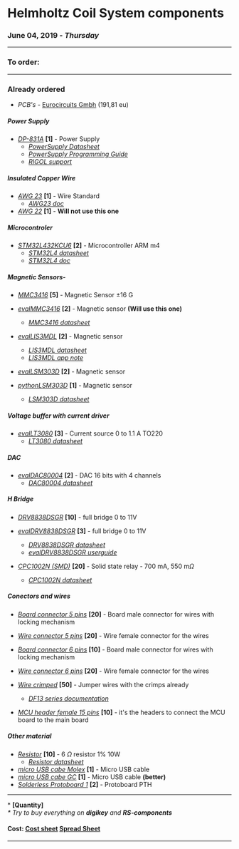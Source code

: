 # Helmholtz Coil System components
### June 04, 2019 - *Thursday*

---

### To order:

---
  
[Eurocircuits Gmbh]:https://www.eurocircuits.com/
### Already ordered

-   *PCB's* - [Eurocircuits Gmbh] (191,81 eu)
  
##### Power Supply
-   *[DP-831A]* **[1]** - Power Supply
    -   *[PowerSupply Datasheet]*
    -   *[PowerSupply Programming Guide]*
    -   *[RIGOL support]*
##### Insulated Copper Wire
-   *[AWG 23]* **[1]** - Wire Standard
    -   *[AWG23 doc]*
-   *[AWG 22]* **[1]** - **Will not use this one**

##### Microcontroler
-   *[STM32L432KCU6]* **[2]** - Microcontroller ARM m4
    -   *[STM32L4 datasheet]*
    -   *[STM32L4 doc]*

##### Magnetic Sensors-   
-   *[MMC3416]* **[5]** - Magnetic Sensor $\pm$16 G
-   *[evalMMC3416]* **[2]** - Magnetic sensor **(Will use this one)**
    -   *[MMC3416 datasheet]*

-   *[evalLIS3MDL]* **[2]** - Magnetic sensor
    -   *[LIS3MDL datasheet]*
    -   *[LIS3MDL app note]*
-   *[evalLSM303D]* **[2]** - Magnetic sensor
-   *[pythonLSM303D]* **[1]** - Magnetic sensor
    -   *[LSM303D datasheet]*
  
##### Voltage buffer with current driver
-   *[evalLT3080]* **[3]** - Current source 0 to 1.1 A TO220
    -   *[LT3080 datasheet]*

##### DAC
-   *[evalDAC80004]* **[2]** - DAC 16 bits with 4 channels
    -   *[DAC80004 datasheet]*

##### H Bridge   
-   *[DRV8838DSGR]* **[10]** - full bridge 0 to 11V
-   *[evalDRV8838DSGR]* **[3]** - full bridge 0 to 11V
    -   *[DRV8838DSGR datasheet]*
    -   *[evalDRV8838DSGR userguide]*

-   *[CPC1002N (SMD)]* **[20]** - Solid state relay - 700 mA, 550 m$\Omega$
    -   *[CPC1002N datasheet]*
       
##### Conectors and wires
-   *[Board connector 5 pins]* **[20]** - Board male connector for wires with locking mechanism
-   *[Wire connector 5 pins]* **[20]** - Wire female connector for the wires
   
-   *[Board connector 6 pins]* **[10]** - Board male connector for wires with locking mechanism
-   *[Wire connector 6 pins]* **[20]** - Wire female connector for the wires

-   *[Wire crimped]* **[50]** - Jumper wires with the crimps already
    -   *[DF13 series documentation]*
-   *[MCU header female 15 pins]* **[10]** - it's the headers to connect the MCU board to the main board

##### Other material
-   *[Resistor]* **[10]** - 6 $\Omega$ resistor 1% 10W
    -   *[Resistor datasheet]*
-   *[micro USB cabe Molex]* **[1]** - Micro USB cable
-   *[micro USB cabe GC]* **[1]** - Micro USB cable **(better)**
-   *[Solderless Protoboard 1]* **[2]** - Protoboard PTH

---

\* **[Quantity]**\
*\* Try to buy everything on **digikey** and **RS-components***

#### Cost: [Cost sheet] [Spread Sheet]

[//]: # "The spread sheet with the price of the components"

[Cost sheet]:https://docs.google.com/spreadsheets/d/e/2PACX-1vSVM6QR7Y6jpUYMwQONXMkUKiQGX6Jbu_LxLJTqZ6yYjJDrseRLFnzkUWpOB_rNdTE3dueEOECVWo1s/pubhtml

[Spread Sheet]:https://docs.google.com/spreadsheets/d/1DiSX0aW9OVdkjEtcynpfPJJRaizZsO2k0Ym7HD6ob9c/edit#gid=0


[//]: # "Magnetic Sensor"

[BM1422AGMV-ZE2]:https://www.digikey.at/product-detail/en/rohm-semiconductor/BM1422AGMV-ZE2/BM1422AGMV-ZE2CT-ND/8620091


[MMC3416 datasheet]:http://www.memsic.com/userfiles/files/Datasheets/Magnetic-Sensors-Datasheets/MMC3416xPJ_Rev_C_2013_10_30.pdf

[evalMMC3416]:https://www.digikey.at/product-detail/en/memsic-inc/MMC34160PJ-B/1267-1044-ND/5658592?cur=EUR&lang=en

[MMC3416]:https://www.digikey.at/product-detail/en/memsic-inc/MMC34160PJ/1267-1062-1-ND/5658606

[//]: # "H bridge - SolidState Relays"

[PVDZ172NPbF (PTH)]:https://www.digikey.at/products/en?keywords=PVDZ172NPbF
[PVDZ172NSPbF (SMD)]:https://www.digikey.at/products/en?keywords=PVDZ172NSPbF
[PVDZ172NPbF datasheet]:https://www.infineon.com/dgdl/pvdz172.pdf?fileId=5546d462533600a401535683ba592934

[CPC1002N (SMD)]:https://www.digikey.at/product-detail/en/ixys-integrated-circuits-division/CPC1002NTR/CLA230CT-ND/1212841
[CPC1002N datasheet]:http://www.ixysic.com/home/pdfs.nsf/www/CPC1002N.pdf/$file/CPC1002N.pdf

[Relay TX-S]:https://www.digikey.at/products/en?keywords=255-3945-5-ND
[TX-S datasheet]:https://www.panasonic-electric-works.com/pew/eu/downloads/ds_61022_en_txs.pdf

[//]: # "H bridge - DRV8838DSGR"

[Digikey Search]:https://www.digikey.at/products/en/integrated-circuits-ics/pmic-full-half-bridge-drivers/746?k=full+h+bridge&k=&pkeyword=full+h+bridge&sv=0&pv1989=0&pv1872=2&pv1872=3&pv1872=4&pv772=543&sf=1&FV=ffe002ea&quantity=&ColumnSort=0&page=1&pageSize=25

[DRV8838DSGR datasheet]:http://www.ti.com/lit/ds/symlink/drv8838.pdf

[evalDRV8838DSGR userguide]:http://www.ti.com/lit/ug/slvua43/slvua43.pdf

[evalDRV8838DSGR]:https://www.digikey.at/products/en/development-boards-kits-programmers/evaluation-and-demonstration-boards-and-kits/787?k=DRV8838

[DRV8838DSGR]:https://www.digikey.at/product-detail/en/texas-instruments/DRV8838DSGR/296-40081-1-ND/5177958


[//]: # "Conectors and wires - Hirose Electric Co Ltd (Seems to be a really good company)"

[Board connector 5 pins]:https://www.digikey.at/product-detail/en/hirose-electric-co-ltd/DF13C-5P-1.25V-50/H3435-ND/530732

[Wire connector 5 pins]:https://www.digikey.at/product-detail/en/hirose-electric-co-ltd/DF13-5S-1.25C/H2182-ND/241752

[Wire connector 6 pins]:https://www.digikey.at/product-detail/en/hirose-electric-co-ltd/DF13-6S-1.25C/H2183-ND/241753

[Board connector 6 pins]:https://www.digikey.at/product-detail/en/hirose-electric-co-ltd/DF13B-6P-1.25V-51/H125996CT-ND/9489658

[Wire crimped]:https://www.digikey.at/products/en/cable-assemblies/jumper-wires-pre-crimped-leads/453?k=Hirose+Electric+Co+Ltd+DF13+wire&k=&pkeyword=Hirose+Electric+Co+Ltd+DF13+wire&sv=0&pv317=1&sf=0&FV=ffe001c5%2C780001%2C13406fe%2C1340700%2C134098f&quantity=&ColumnSort=0&page=1&stock=1&pageSize=25

[DF13 series documentation]:https://media.digikey.com/pdf/Data%20Sheets/Hirose%20PDFs/DF13_Rev2018.pdf


[//]: # "Power Supply and Insulated Copper Wires"

[DP-831A]:https://www.rigol.eu/products/dc-power-loads/dp800/

[PowerSupply Datasheet]:http://beyondmeasure.rigoltech.com/acton/attachment/1579/f-01c1/1/-/-/-/-/DP800%20Datasheet.pdf

[PowerSupply Programming Guide]:https://www.batronix.com/pdf/Rigol/ProgrammingGuide/DP800_ProgrammingGuide_EN.pdf

[RIGOL support]:http://int.rigol.com/Product/Model/46/51

[AWG 23]:https://at.rs-online.com/web/p/kupferdrahte/0357750/

[AWG23 doc]:https://docs-emea.rs-online.com/webdocs/157f/0900766b8157f396.pdf

[AWG 22]:https://at.rs-online.com/web/p/kupferdrahte/7790729/

[//]: # "The micro-controllers"

[STM32L432KCU6]:https://at.rs-online.com/web/p/products/1438574/?grossPrice=Y&cm_mmc=AT-PLA-DS3A-_-google-_-CSS_AT_DE_Halbleiter_Whoop-_-(AT:Whoop!)+Entwicklungskits+Prozessor+%26+Mikrocontroller-_-PRODUCT_GROUP&matchtype=&pla-300344841813&gclid=Cj0KCQiAtbnjBRDBARIsAO3zDl9tvOzd_QteO2xSP4sqNIqKobPY6synfCSenqFWTy26DS_MTh0n_o0aAs1FEALw_wcB&gclsrc=aw.ds

[MCU header female 15 pins]:https://www.digikey.at/product-detail/en/sullins-connector-solutions/PPPC151LFBN-RC/S7048-ND/810187

[STM32L4 datasheet]:https://www.st.com/resource/en/datasheet/stm32l432kc.pdf

[STM32L4 doc]:https://www.st.com/content/st_com/en/products/microcontrollers-microprocessors/stm32-32-bit-arm-cortex-mcus/stm32-ultra-low-power-mcus/stm32l4-series/stm32l4x2/stm32l432kc.html#design-scroll


[//]: # "Others"

[BluetoothModule]:https://www.banggood.com/de/HC-05-Wireless-Bluetooth-Serial-Transceiver-Module-Slave-And-Master-p-908621.html?gmcCountry=AT&currency=EUR&createTmp=1&utm_source=googleshopping&utm_medium=cpc_bgs&utm_content=xibei&utm_campaign=pla-at-ele-diy-pc&gclid=Cj0KCQiAtbnjBRDBARIsAO3zDl-b7ZuU5DxXRajhRKpf8Khox6KHiB1R3YNv15VnllpM98te19_KQiYaAqYgEALw_wcB&cur_warehouse=CN

[coolBluetoothModule]:https://at.rs-online.com/web/p/bluetooth-module/1368063/

[micro USB cabe Molex]:https://www.digikey.at/product-detail/en/molex/0687840003/WM17147-ND/1952432

[micro USB cabe GC]:https://www.digikey.at/product-detail/en/gc-electronics/45-1430-3/GC14303-ND/2529126

[Solderless Protoboard 1]:https://www.digikey.at/product-detail/en/mikroelektronika/MIKROE-1097/1471-1010-ND/4495375

[Solderless Protoboard 2]:https://www.digikey.at/product-detail/en/twin-industries/TW-E41-102B/438-1047-ND/643113






[//]: # "BackUp - Things that I will probably not use anymore, but can be usefull in the future"

[//]: # "Raw components for the PCB's"

[DAC80004]:https://www.digikey.at/product-detail/en/texas-instruments/DAC80004IPW/296-44598-5-ND/6126022

[LT3085]:https://www.digikey.at/product-detail/en/linear-technology-analog-devices/LT3085EMS8E-PBF/LT3085EMS8E-PBF-ND/1952899

[LT3080]:https://at.rs-online.com/web/p/ldo-spannungsregler/1646075/

[LIS3MDL]:https://www.digikey.at/product-detail/en/stmicroelectronics/LIS3MDLTR/497-13892-1-ND/4309737

[Resistor]:https://www.digikey.at/product-detail/en/vishay-dale/MRA-126R000FE12/MRA12-6.0-ND/953781

[//]: # "The evaluation boards"

[evalDAC80004]:https://www.digikey.at/product-detail/en/texas-instruments/DAC80004EVM/296-44555-ND/6128437

[evalLIS3MDL]:https://www.digikey.at/product-detail/en/stmicroelectronics/STEVAL-MKI137V1/497-14106-ND/4280206

[evalLT3080]:https://www.digikey.at/products/en?keywords=DC995A

[evalLSM303D]:https://www.digikey.at/product-detail/en/pimoroni-ltd/PIM376/1778-1237-ND/9607918

[pythonLSM303D]:https://www.digikey.at/product-detail/en/pimoroni-ltd/PIM027/1778-1027-ND/6928240


[//]: # "Würth elektronik (Not the best for connectors)"

[SMD male WTB connector 4]:https://www.digikey.at/product-detail/en/wurth-electronics-inc/653104124022/732-2725-1-ND/2508674

[SMD male WTB connector 5]:https://www.digikey.at/product-detail/en/wurth-electronics-inc/653105124022/732-2726-1-ND/2508675

[Female WTB connector 4]:https://www.digikey.at/product-detail/en/wurth-electronics-inc/653004113322/732-2884-ND/2508653

[Female WTB connector 5]:https://www.digikey.at/product-detail/en/wurth-electronics-inc/653005113322/732-2885-ND/2508654



[//]: # "Datasheets and aplication notes"

[LSM303D datasheet]:https://www.pololu.com/file/0J703/LSM303D.pdf

[LIS3MDL datasheet]:https://www.st.com/resource/en/datasheet/lis3mdl.pdf

[LIS3MDL app note]:https://www.pololu.com/file/0J1090/LIS3MDL-AN4602.pdf

[LT3080 datasheet]:https://www.analog.com/media/en/technical-documentation/data-sheets/3080fc.pdf

[LT3085 datasheet]:https://www.analog.com/media/en/technical-documentation/data-sheets/3085fb.pdf

[DAC80004 datasheet]:http://www.ti.com/lit/ds/symlink/dac60004.pdf

[Resistor datasheet]:http://www.vishay.com/docs/31801/mra.pdf

[AWG22 doc]:https://docs-emea.rs-online.com/webdocs/1218/0900766b812189ac.pdf

---
